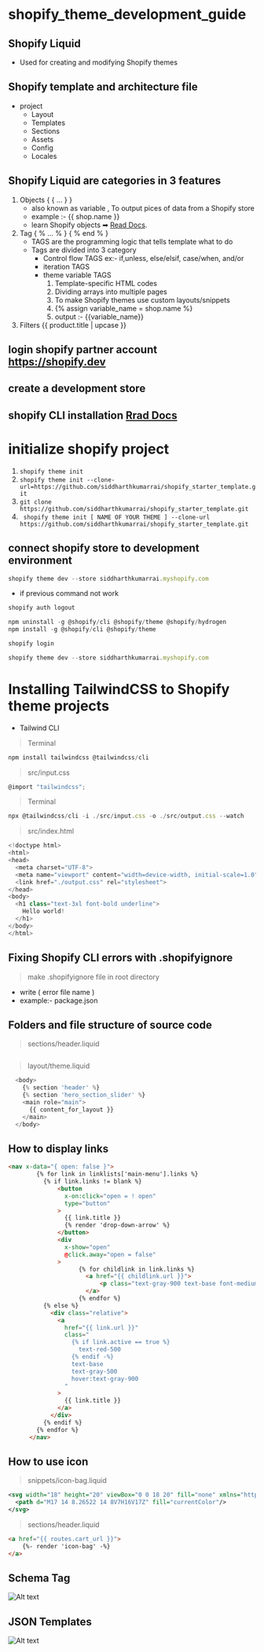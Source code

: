 # shopify_theme_development_guide
## Shopify Liquid
- Used for creating and modifying Shopify themes
## Shopify template and architecture file
- project
    - Layout
    - Templates
    - Sections
    - Assets
    - Config
    - Locales
## Shopify Liquid are categories in 3 features
1. Objects  { { ... } }
      - also known as variable , To output pices of data from a Shopify store
      - example :- {{ shop.name }}
      - learn Shopify objects ➡ [Read Docs](https://shopify.dev/api/liquid).
3. Tag { % ... % } { % end % }
      - TAGS are the programming logic that tells template what to do
      - Tags are divided into 3 category
          - Control flow TAGS  ex:- if,unless, else/elsif, case/when, and/or
          - iteration TAGS
          - theme variable TAGS
            1.   Template-specific HTML codes
            2.   Dividing arrays into multiple pages
            3.   To make Shopify themes use custom layouts/snippets
            4.   {% assign variable_name = shop.name %}
            5.   output :- {{variable_name}}
4. Filters {{ product.title | upcase }}
## login shopify partner account https://shopify.dev
## create a development store
## shopify CLI installation    [Rrad Docs](https://shopify.dev/themes/tools/cli/installation)
# initialize shopify project
1. ``` shopify theme init ```
2. ``` shopify theme init --clone-url=https://github.com/siddharthkumarrai/shopify_starter_template.git ```
3. ``` git clone https://github.com/siddharthkumarrai/shopify_starter_template.git ```
4. ``` shopify theme init [ NAME OF YOUR THEME ] --clone-url https://github.com/siddharthkumarrai/shopify_starter_template.git```
## connect shopify store to development environment
```node.js
shopify theme dev --store siddharthkumarrai.myshopify.com
```
- if previous command not work
```node.js
shopify auth logout
```
```node.js
npm uninstall -g @shopify/cli @shopify/theme @shopify/hydrogen
npm install -g @shopify/cli @shopify/theme
```
```node.js
shopify login
```
```node.js
shopify theme dev --store siddharthkumarrai.myshopify.com
```
#  Installing TailwindCSS to Shopify theme projects
- Tailwind CLI
> Terminal
```javascript
npm install tailwindcss @tailwindcss/cli
```
> src/input.css
```javascript
@import "tailwindcss";
```
> Terminal
```javascript
npx @tailwindcss/cli -i ./src/input.css -o ./src/output.css --watch
```
> src/index.html
```javascript
<!doctype html>
<html>
<head>
  <meta charset="UTF-8">
  <meta name="viewport" content="width=device-width, initial-scale=1.0">
  <link href="./output.css" rel="stylesheet">
</head>
<body>
  <h1 class="text-3xl font-bold underline">
    Hello world!
  </h1>
</body>
</html>
```
## Fixing Shopify CLI errors with .shopifyignore
> make .shopifyignore file in root directory
- write ( error file name )
- example:- package.json
## Folders and file structure of source code
> sections/header.liquid
```javascript
```
> layout/theme.liquid
```javascript
  <body>
    {% section 'header' %}
    {% section 'hero_section_slider' %}
    <main role="main">
      {{ content_for_layout }}
    </main>
  </body>
```
## How to display links
```html
<nav x-data="{ open: false }">
        {% for link in linklists['main-menu'].links %}
          {% if link.links != blank %}
              <button
                x-on:click="open = ! open"
                type="button"
              >
                {{ link.title }}
                {% render 'drop-down-arrow' %}
              </button>
              <div
                x-show="open"
                @click.away="open = false"
              >
                    {% for childlink in link.links %}
                      <a href="{{ childlink.url }}">
                          <p class="text-gray-900 text-base font-medium">{{ childlink.title }}</p>
                      </a>
                    {% endfor %}
          {% else %}
            <div class="relative">
              <a
                href="{{ link.url }}"
                class="
                  {% if link.active == true %}
                    text-red-500
                  {% endif -%}
                  text-base
                  text-gray-500
                  hover:text-gray-900
                "
              >
                {{ link.title }}
              </a>
            </div>
          {% endif %}
        {% endfor %}
      </nav>
```
## How to use icon
> snippets/icon-bag.liquid
```svg
<svg width="18" height="20" viewBox="0 0 18 20" fill="none" xmlns="http://www.w3.org/2000/svg">
  <path d="M17 14 8.26522 14 8V7H16V17Z" fill="currentColor"/>
</svg>
```
> sections/header.liquid
```html
<a href="{{ routes.cart_url }}">
    {%- render 'icon-bag' -%}
</a>
```
## Schema Tag
![Alt text](https://res.cloudinary.com/dnknslaku/image/upload/v1741759999/projects_images/logo/Screenshot_356_oec4hs.png)
## JSON Templates
![Alt text](https://res.cloudinary.com/dnknslaku/image/upload/v1741845243/projects_images/logo/Screenshot_375_djeb6r.png)

